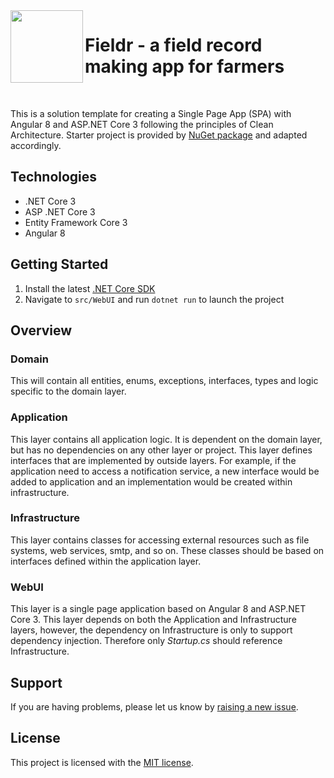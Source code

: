 <img align="left" width="116" height="116" src="https://raw.githubusercontent.com/JasonGT/Fieldr/master/.github/icon.png" />
 
 # Fieldr - a field record making app for farmers

<br/>

This is a solution template for creating a Single Page App (SPA) with Angular 8 and ASP.NET Core 3 following the principles of Clean Architecture. Starter project is provided by [NuGet package](https://www.nuget.org/packages/Clean.Architecture.Solution.Template) and adapted accordingly.


## Technologies
* .NET Core 3
* ASP .NET Core 3
* Entity Framework Core 3
* Angular 8

## Getting Started

1. Install the latest [.NET Core SDK](https://dotnet.microsoft.com/download)
2. Navigate to `src/WebUI` and run `dotnet run` to launch the project

## Overview

### Domain

This will contain all entities, enums, exceptions, interfaces, types and logic specific to the domain layer.


### Application

This layer contains all application logic. It is dependent on the domain layer, but has no dependencies on any other layer or project. This layer defines interfaces that are implemented by outside layers. For example, if the application need to access a notification service, a new interface would be added to application and an implementation would be created within infrastructure.


### Infrastructure

This layer contains classes for accessing external resources such as file systems, web services, smtp, and so on. These classes should be based on interfaces defined within the application layer.

### WebUI

This layer is a single page application based on Angular 8 and ASP.NET Core 3. This layer depends on both the Application and Infrastructure layers, however, the dependency on Infrastructure is only to support dependency injection. Therefore only *Startup.cs* should reference Infrastructure.

## Support

If you are having problems, please let us know by [raising a new issue](https://github.com/tscavnicar/Portfolio/issues/new/choose).

## License

This project is licensed with the [MIT license](LICENSE).

